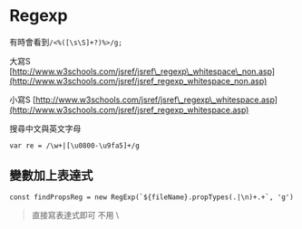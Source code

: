 # Regexp

有時會看到`/<%([\s\S]+?)%>/g;`

大寫S [http://www.w3schools.com/jsref/jsref\_regexp\_whitespace\_non.asp](http://www.w3schools.com/jsref/jsref_regexp_whitespace_non.asp)

小寫S [http://www.w3schools.com/jsref/jsref\_regexp\_whitespace.asp](http://www.w3schools.com/jsref/jsref_regexp_whitespace.asp)

搜尋中文與英文字母

```text
var re = /\w+|[\u0800-\u9fa5]+/g
```

## 變數加上表達式

```text
const findPropsReg = new RegExp(`${fileName}.propTypes(.|\n)+.+`, 'g')
```

> 直接寫表達式即可 不用 \

